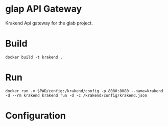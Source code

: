 # glap API Gateway

Krakend Api gateway for the glab project. 

# Build

```
docker build -t krakend .
```

# Run

```
docker run -v $PWD/config:/krakend/config -p 8080:8080 --name=krakend -d --rm krakend krakend run -d -c /krakend/config/krakend.json

```

# Configuration



